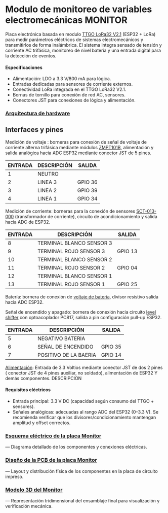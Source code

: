 # Modulo de monitoreo de variables electromecánicas MONITOR

Placa electrónica basada en modulo [TTGO LoRa32 V2.1](../controlador_central.md) (ESP32 + LoRa) para medir parámetros eléctricos de sistemas electromecánicos y transmitirlos de forma inalámbrica. El sistema integra sensado de tensión y corriente AC trifásica, monitoreo de nivel batería y una entrada digital para la detección de eventos.
#### Especificaciones
- Alimentación: LDO a 3.3 V/800 mA para lógica.
- Entradas dedicadas para sensores de corriente externos.
- Conectividad LoRa integrada en el TTGO LoRa32 V2.1.
- Bornas de tornillo para conexión de red AC, sensores.
- Conectores JST para conexiones de lógica y alimentación.

### [Arquitectura de hardware](../arquitectura.md)

## Interfaces y pines

Medición de voltaje : borneras para conexión de señal de voltaje de corriente alterna trifásica mediante módulos [ZMPT101B](../sensor_de_voltaje.md), alimentación y salida analógica hacia ADC ESP32 mediante conector JST de 5 pines.

| ENTRADA | DESCRIPCIÓN | SALIDA  |
| ------- | ----------- | ------- |
| 1       | NEUTRO      |         |
| 2       | LINEA 3     | GPIO 36 |
| 3       | LINEA 2     | GPIO 39 |
| 4       | LINEA 1     | GPIO 34 |

Medición de corriente: borneras para la conexión de sensores [SCT-013-000](../sensor_de_corriente.md) (transformador de corriente), circuito de acondicionamiento y salida hacia ADC de ESP32.

| ENTRADA | DESCRIPCIÓN              | SALIDA  |
| ------- | ------------------------ | ------- |
| 8       | TERMINAL BLANCO SENSOR 3 |         |
| 9       | TERMINAL ROJO SENSOR 3   | GPIO 13 |
| 10      | TERMINAL BLANCO SENSOR 2 |         |
| 11      | TERMINAL ROJO SENSOR 2   | GPIO 04 |
| 12      | TERMINAL BLANCO SENSOR 1 |         |
| 13      | TERMINAL ROJO SENSOR 1   | GPIO 25 |

Batería: bornera de conexión de [voltaje de batería](../nivel_bateria.md), divisor resistivo salida hacia ADC ESP32.

Señal de encendido y apagado: bornera de conexión hacia circuito [level shifter](../deteccion_de_encendido.md) con optoacoplador PC817, salida a pin configuración pull-up ESP32.

| ENTRADA | DESCRIPCIÓN           | SALIDA  |
| ------- | --------------------- | ------- |
| 5       | NEGATIVO BATERIA      |         |
| 6       | SEÑAL DE ENCENDIDO    | GPIO 35 |
| 7       | POSITIVO DE LA BAERIA | GPIO 14 |

[Alimentación](../alimentacion.md): Entrada de 3.3 Voltios mediante conector JST de dos 2 pines ( conector JST de 4 pines auxiliar, no soldado), alimentación de ESP32 Y demás componentes. DESCRIPCION

#### Requisitos eléctricos

- Entrada principal: 3.3 V DC (capacidad según consumo del TTGO + sensores).
- Señales analógicas: adecuadas al rango ADC del ESP32 (0–3.3 V). Se recomienda verificar que los divisores/condicionamiento mantengan amplitud y offset correctos.

### [Esquema eléctrico de la placa Monitor](./esquematico.md) 
— Diagrama detallado de los componentes y conexiones eléctricas.
### [Diseño de la PCB de la placa Monitor](./placa.md) 
— Layout y distribución física de los componentes en la placa de circuito impreso.
###  [Modelo 3D del Monitor](./3D.md)
— Representación tridimensional del ensamblaje final para visualización y verificación mecánica.